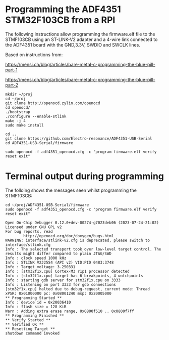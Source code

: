 # Programming the ADF4351 STM32F103CB from a RPI

The following instructions allow programming the firmware.elf file to the STMF103CB using an ST-LINK-V2 adapter and a 4-wire link connected to the ADF4351 board with the GND,3.3V, SWDIO and SWCLK lines.

Based on instructions from:

https://mensi.ch/blog/articles/bare-metal-c-programming-the-blue-pill-part-1 

https://mensi.ch/blog/articles/bare-metal-c-programming-the-blue-pill-part-2

```console
mkdir ~/proj
cd ~/proj
git clone http://openocd.zylin.com/openocd
cd openocd/
./bootstrap
./configure --enable-stlink
make -j 4
sudo make install

cd ..
git clone https://github.com/Electro-resonance/ADF4351-USB-Serial
cd ADF4351-USB-Serial/firmware

sudo openocd -f adf4351_openocd.cfg -c "program firmware.elf verify reset exit"
```

# Terminal output during programming
The folloing shows the messages seen whilst programming the STMF103CB:

```console
cd ~/proj/ADF4351-USB-Serial/firmware
sudo openocd -f adf4351_openocd.cfg -c "program firmware.elf verify reset exit"

Open On-Chip Debugger 0.12.0+dev-00274-g7023deb06 (2023-07-24-21:02)
Licensed under GNU GPL v2
For bug reports, read
        http://openocd.org/doc/doxygen/bugs.html
WARNING: interface/stlink-v2.cfg is deprecated, please switch to interface/stlink.cfg
Info : The selected transport took over low-level target control. The results might differ compared to plain JTAG/SWD
Info : clock speed 1000 kHz
Info : STLINK V2J25S4 (API v2) VID:PID 0483:3748
Info : Target voltage: 3.250331
Info : [stm32f1x.cpu] Cortex-M3 r1p1 processor detected
Info : [stm32f1x.cpu] target has 6 breakpoints, 4 watchpoints
Info : starting gdb server for stm32f1x.cpu on 3333
Info : Listening on port 3333 for gdb connections
[stm32f1x.cpu] halted due to debug-request, current mode: Thread
xPSR: 0x01000000 pc: 0x08001240 msp: 0x20005000
** Programming Started **
Info : device id = 0x20036410
Info : flash size = 128 KiB
Warn : Adding extra erase range, 0x0800f510 .. 0x0800f7ff
** Programming Finished **
** Verify Started **
** Verified OK **
** Resetting Target **
shutdown command invoked
```